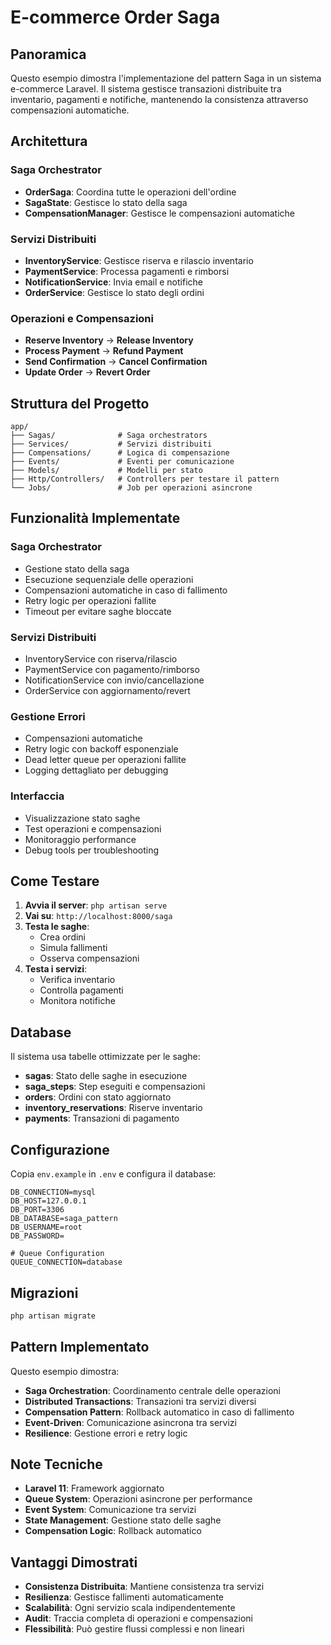 # E-commerce Order Saga

## Panoramica

Questo esempio dimostra l'implementazione del pattern Saga in un sistema e-commerce Laravel. Il sistema gestisce transazioni distribuite tra inventario, pagamenti e notifiche, mantenendo la consistenza attraverso compensazioni automatiche.

## Architettura

### Saga Orchestrator
- **OrderSaga**: Coordina tutte le operazioni dell'ordine
- **SagaState**: Gestisce lo stato della saga
- **CompensationManager**: Gestisce le compensazioni automatiche

### Servizi Distribuiti
- **InventoryService**: Gestisce riserva e rilascio inventario
- **PaymentService**: Processa pagamenti e rimborsi
- **NotificationService**: Invia email e notifiche
- **OrderService**: Gestisce lo stato degli ordini

### Operazioni e Compensazioni
- **Reserve Inventory** → **Release Inventory**
- **Process Payment** → **Refund Payment**
- **Send Confirmation** → **Cancel Confirmation**
- **Update Order** → **Revert Order**

## Struttura del Progetto

```
app/
├── Sagas/              # Saga orchestrators
├── Services/           # Servizi distribuiti
├── Compensations/      # Logica di compensazione
├── Events/             # Eventi per comunicazione
├── Models/             # Modelli per stato
├── Http/Controllers/   # Controllers per testare il pattern
└── Jobs/               # Job per operazioni asincrone
```

## Funzionalità Implementate

### Saga Orchestrator
-  Gestione stato della saga
-  Esecuzione sequenziale delle operazioni
-  Compensazioni automatiche in caso di fallimento
-  Retry logic per operazioni fallite
-  Timeout per evitare saghe bloccate

### Servizi Distribuiti
-  InventoryService con riserva/rilascio
-  PaymentService con pagamento/rimborso
-  NotificationService con invio/cancellazione
-  OrderService con aggiornamento/revert

### Gestione Errori
-  Compensazioni automatiche
-  Retry logic con backoff esponenziale
-  Dead letter queue per operazioni fallite
-  Logging dettagliato per debugging

### Interfaccia
-  Visualizzazione stato saghe
-  Test operazioni e compensazioni
-  Monitoraggio performance
-  Debug tools per troubleshooting

## Come Testare

1. **Avvia il server**: `php artisan serve`
2. **Vai su**: `http://localhost:8000/saga`
3. **Testa le saghe**:
   - Crea ordini
   - Simula fallimenti
   - Osserva compensazioni
4. **Testa i servizi**:
   - Verifica inventario
   - Controlla pagamenti
   - Monitora notifiche

## Database

Il sistema usa tabelle ottimizzate per le saghe:
- **sagas**: Stato delle saghe in esecuzione
- **saga_steps**: Step eseguiti e compensazioni
- **orders**: Ordini con stato aggiornato
- **inventory_reservations**: Riserve inventario
- **payments**: Transazioni di pagamento

## Configurazione

Copia `env.example` in `.env` e configura il database:

```env
DB_CONNECTION=mysql
DB_HOST=127.0.0.1
DB_PORT=3306
DB_DATABASE=saga_pattern
DB_USERNAME=root
DB_PASSWORD=

# Queue Configuration
QUEUE_CONNECTION=database
```

## Migrazioni

```bash
php artisan migrate
```

## Pattern Implementato

Questo esempio dimostra:
- **Saga Orchestration**: Coordinamento centrale delle operazioni
- **Distributed Transactions**: Transazioni tra servizi diversi
- **Compensation Pattern**: Rollback automatico in caso di fallimento
- **Event-Driven**: Comunicazione asincrona tra servizi
- **Resilience**: Gestione errori e retry logic

## Note Tecniche

- **Laravel 11**: Framework aggiornato
- **Queue System**: Operazioni asincrone per performance
- **Event System**: Comunicazione tra servizi
- **State Management**: Gestione stato delle saghe
- **Compensation Logic**: Rollback automatico

## Vantaggi Dimostrati

- **Consistenza Distribuita**: Mantiene consistenza tra servizi
- **Resilienza**: Gestisce fallimenti automaticamente
- **Scalabilità**: Ogni servizio scala indipendentemente
- **Audit**: Traccia completa di operazioni e compensazioni
- **Flessibilità**: Può gestire flussi complessi e non lineari
